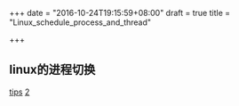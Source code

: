 +++
date = "2016-10-24T19:15:59+08:00"
draft = true
title = "Linux_schedule_process_and_thread"

+++


linux的进程切换
---------------------

[tips](http://www.cnblogs.com/kkshaq/p/4547725.html)
[2](http://iamzhongyong.iteye.com/blog/1895728)
